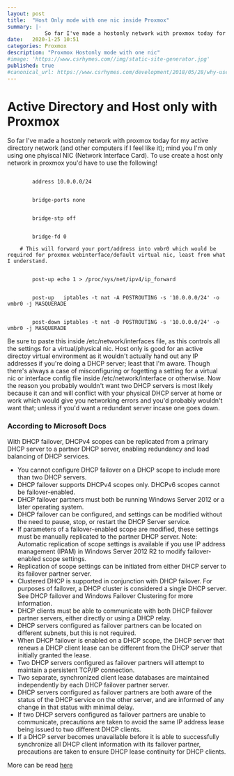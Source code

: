 ```yaml
---
layout: post
title:  "Host Only mode with one nic inside Proxmox"
summary: |-
            So far I've made a hostonly network with proxmox today for my active directory network (and             other computers if I feel like it); mind you I'm only using one phyiscal NIC (Network             Interface Card). To use create a host only network in proxmox you'd have to use the following!
date:   2020-1-25 10:51
categories: Proxmox
description: "Proxmox Hostonly mode with one nic"
#image: 'https://www.csrhymes.com//img/static-site-generator.jpg'
published: true
#canonical_url: https://www.csrhymes.com/development/2018/05/28/why-use-a-static-site-generator.html
---
```


<h1>Active Directory and Host only with Proxmox</h1>
<p>So far I've made a hostonly network with proxmox today for my active directory network (and other computers if I feel like it); mind you I'm only using one phyiscal NIC (Network Interface Card). To use create a host only network in proxmox you'd have to use the following!
</p>
<p><code>
        address 10.0.0.0/24
<br>
        bridge-ports none
<br>
        bridge-stp off
<br>
        bridge-fd 0 <br>
	# This will forward your port/address into vmbr0 which would be required for proxmox webinterface/default virtual nic, least from what I understand.
<br>
        post-up echo 1 > /proc/sys/net/ipv4/ip_forward 
<br>
        post-up   iptables -t nat -A POSTROUTING -s '10.0.0.0/24' -o vmbr0 -j MASQUERADE
<br>
        post-down iptables -t nat -D POSTROUTING -s '10.0.0.0/24' -o vmbr0 -j MASQUERADE</code></p>
<p>Be sure to paste this inside /etc/network/interfaces file, as this controls all the settings for a virtual/physical nic. Host only is good for an active directoy virtual environment as it wouldn't actually hand out any IP addresses if you're doing a DHCP server; least that I'm aware. Though there's always a case of misconfiguring or fogetting a setting for a virtual nic or interface config file inside /etc/network/interface or otherwise. Now the reason you probably wouldn't want two DHCP servers is most likely because it can and will conflict with your physical DHCP server at home or work which would give you networking errors and you'd probably wouldn't want that; unless if you'd want a redundant server incase one goes down.</p>
<h3>According to Microsoft Docs</h3>
<p>With DHCP failover, DHCPv4 scopes can be replicated from a primary DHCP server to a partner DHCP server, enabling redundancy and load balancing of DHCP services.</p>
<p>
<ul>
<li>You cannot configure DHCP failover on a DHCP scope to include more than two DHCP servers.</li>
<li>DHCP failover supports DHCPv4 scopes only. DHCPv6 scopes cannot be failover-enabled.</li>
<li>DHCP failover partners must both be running Windows Server 2012 or a later operating system.</li>
<li>DHCP failover can be configured, and settings can be modified without the need to pause, stop, or restart the DHCP Server service.</li>
<li>If parameters of a failover-enabled scope are modified, these settings must be manually replicated to the partner DHCP server. Note: Automatic replication of scope settings is available if you use IP address management (IPAM) in Windows Server 2012 R2 to modify failover-enabled scope settings.</li>
<li>Replication of scope settings can be initiated from either DHCP server to its failover partner server.</li>
<li>Clustered DHCP is supported in conjunction with DHCP failover. For purposes of failover, a DHCP cluster is considered a single DHCP server. See DHCP failover and Windows Failover Clustering for more information.</li>
<li>DHCP clients must be able to communicate with both DHCP failover partner servers, either directly or using a DHCP relay.</li>
<li>DHCP servers configured as failover partners can be located on different subnets, but this is not required.</li>
<li>When DHCP failover is enabled on a DHCP scope, the DHCP server that renews a DHCP client lease can be different from the DHCP server that initially granted the lease.</li>
<li>Two DHCP servers configured as failover partners will attempt to maintain a persistent TCP/IP connection.</li>
<li>Two separate, synchronized client lease databases are maintained independently by each DHCP failover partner server.</li>
<li>DHCP servers configured as failover partners are both aware of the status of the DHCP service on the other server, and are informed of any change in that status with minimal delay.</li>
<li>If two DHCP servers configured as failover partners are unable to communicate, precautions are taken to avoid the same IP address lease being issued to two different DHCP clients.</li>
<li>If a DHCP server becomes unavailable before it is able to successfully synchronize all DHCP client information with its failover partner, precautions are taken to ensure DHCP lease continuity for DHCP clients.</li>
</ul>
</p>
<p>More can be read <a href="https://docs.microsoft.com/en-us/previous-versions/windows/it-pro/windows-server-2012-r2-and-2012/dn338983(v=ws.11)">here</a></p>